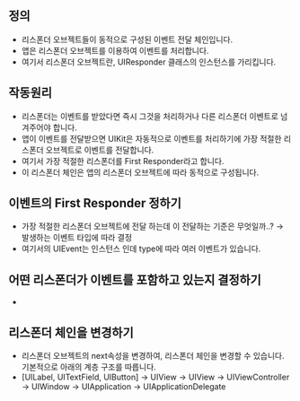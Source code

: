 ## 정의

- 리스폰더 오브젝트들이 동적으로 구성된 이벤트 전달 체인입니다.
- 앱은 리스폰더 오브젝트를 이용하여 이벤트를 처리합니다.
- 여기서 리스폰더 오브젝트란, UIResponder 클래스의 인스턴스를 가리킵니다.

## 작동원리

- 리스폰더는 이벤트를 받았다면 즉시 그것을 처리하거나 다른 리스폰더 이벤트로 넘겨주어야 합니다.
- 앱이 이벤트를 전달받으면 UIKit은 자동적으로 이벤트를 처리하기에 가장 적절한 리스폰더 오브젝트로 이벤트를 전달합니다.
- 여기서 가장 적절한 리스폰더를 First Responder라고 합니다.
- 이 리스폰더 체인은 앱의 리스폰더 오브젝트에 따라 동적으로 구성됩니다.

## 이벤트의 First Responder 정하기

- 가장 적절한 리스폰더 오브젝트에 전달 하는데 이 전달하는 기준은 무엇일까..? → 발생하는 이벤트 타입에 따라 결정
- 여기서의 UIEvent는 인스턴스 인데 type에 따라 여러 이벤트가 있습니다.

## 어떤 리스폰더가 이벤트를 포함하고 있는지 결정하기

- 

## 리스폰더 체인을 변경하기

- 리스폰더 오브젝트의 next속성을 변경하여, 리스폰더 체인을 변경할 수 있습니다. 기본적으로 아래의 계층 구조를 따릅니다.
- [UILabel, UITextField, UIButton] → UIView → UIView → UIViewController → UIWindow → UIApplication → UIApplicationDelegate